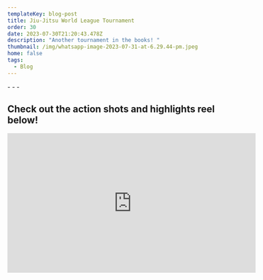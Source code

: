 ```yaml
---
templateKey: blog-post
title: Jiu-Jitsu World League Tournament
order: 30
date: 2023-07-30T21:20:43.478Z
description: "Another tournament in the books! "
thumbnail: /img/whatsapp-image-2023-07-31-at-6.29.44-pm.jpeg
home: false
tags:
  - Blog
---
```

 -﻿  -  - 

## C﻿heck out the action shots and highlights reel below! 


<iframe width="560" height="315" src="https://www.youtube.com/embed/_wRMMrxUIAU?si=WGUZQRP8KMtUfGN5" title="YouTube video player" frameborder="0" allow="accelerometer; autoplay; clipboard-write; encrypted-media; gyroscope; picture-in-picture; web-share" allowfullscreen></iframe>